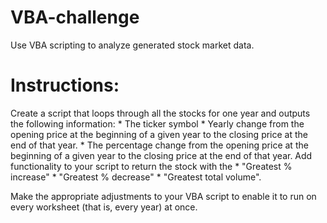 # VBA-challenge
Use VBA scripting to analyze generated stock market data.

# Instructions:
Create a script that loops through all the stocks for one year and outputs the following information:
    * The ticker symbol
    * Yearly change from the opening price at the beginning of a given year to the closing price at the end of that year.
    * The percentage change from the opening price at the beginning of a given year to the closing price at the end of that year.
    Add functionality to your script to return the stock with the
    * "Greatest % increase"
    * "Greatest % decrease"
    * "Greatest total volume". 
    
Make the appropriate adjustments to your VBA script to enable it to run on every worksheet (that is, every year) at once.
    
